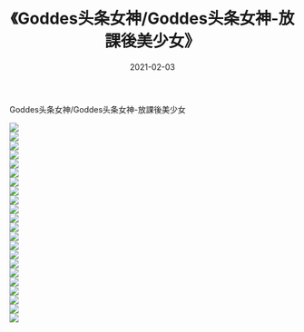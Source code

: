 ﻿---
layout: post
title:  《Goddes头条女神/Goddes头条女神-放課後美少女》
date:   2021-02-03
img: http://img.660000.xyz/Sharelink/网络美图/2021/Goddes头条女神/Goddes头条女神-放課後美少女/000.jpg
categories: [美女, 清纯, 唯美]
---

Goddes头条女神/Goddes头条女神-放課後美少女

 ![](http://img.660000.xyz/Sharelink/网络美图/2021/Goddes头条女神/Goddes头条女神-放課後美少女/001.jpg) <br>![](http://img.660000.xyz/Sharelink/网络美图/2021/Goddes头条女神/Goddes头条女神-放課後美少女/002.jpg) <br>![](http://img.660000.xyz/Sharelink/网络美图/2021/Goddes头条女神/Goddes头条女神-放課後美少女/003.jpg) <br>![](http://img.660000.xyz/Sharelink/网络美图/2021/Goddes头条女神/Goddes头条女神-放課後美少女/004.jpg) <br>![](http://img.660000.xyz/Sharelink/网络美图/2021/Goddes头条女神/Goddes头条女神-放課後美少女/005.jpg) <br>![](http://img.660000.xyz/Sharelink/网络美图/2021/Goddes头条女神/Goddes头条女神-放課後美少女/006.jpg) <br>![](http://img.660000.xyz/Sharelink/网络美图/2021/Goddes头条女神/Goddes头条女神-放課後美少女/007.jpg) <br>![](http://img.660000.xyz/Sharelink/网络美图/2021/Goddes头条女神/Goddes头条女神-放課後美少女/008.jpg) <br>![](http://img.660000.xyz/Sharelink/网络美图/2021/Goddes头条女神/Goddes头条女神-放課後美少女/009.jpg) <br>![](http://img.660000.xyz/Sharelink/网络美图/2021/Goddes头条女神/Goddes头条女神-放課後美少女/010.jpg) <br>![](http://img.660000.xyz/Sharelink/网络美图/2021/Goddes头条女神/Goddes头条女神-放課後美少女/011.jpg) <br>![](http://img.660000.xyz/Sharelink/网络美图/2021/Goddes头条女神/Goddes头条女神-放課後美少女/012.jpg) <br>![](http://img.660000.xyz/Sharelink/网络美图/2021/Goddes头条女神/Goddes头条女神-放課後美少女/013.jpg) <br>![](http://img.660000.xyz/Sharelink/网络美图/2021/Goddes头条女神/Goddes头条女神-放課後美少女/014.jpg) <br>![](http://img.660000.xyz/Sharelink/网络美图/2021/Goddes头条女神/Goddes头条女神-放課後美少女/015.jpg) <br>![](http://img.660000.xyz/Sharelink/网络美图/2021/Goddes头条女神/Goddes头条女神-放課後美少女/016.jpg) <br>![](http://img.660000.xyz/Sharelink/网络美图/2021/Goddes头条女神/Goddes头条女神-放課後美少女/017.jpg) <br>![](http://img.660000.xyz/Sharelink/网络美图/2021/Goddes头条女神/Goddes头条女神-放課後美少女/018.jpg) <br>![](http://img.660000.xyz/Sharelink/网络美图/2021/Goddes头条女神/Goddes头条女神-放課後美少女/019.jpg) <br>![](http://img.660000.xyz/Sharelink/网络美图/2021/Goddes头条女神/Goddes头条女神-放課後美少女/020.jpg) <br>![](http://img.660000.xyz/Sharelink/网络美图/2021/Goddes头条女神/Goddes头条女神-放課後美少女/021.jpg) <br>![](http://img.660000.xyz/Sharelink/网络美图/2021/Goddes头条女神/Goddes头条女神-放課後美少女/022.jpg) <br>